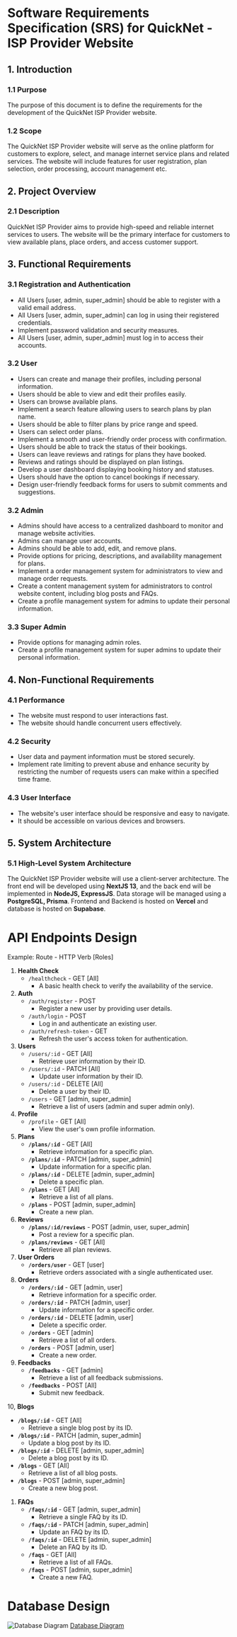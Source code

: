 # Software Requirements Specification (SRS) for QuickNet - ISP Provider Website

## 1. Introduction

### 1.1 Purpose

The purpose of this document is to define the requirements for the development of the QuickNet ISP Provider website.

### 1.2 Scope

The QuickNet ISP Provider website will serve as the online platform for customers to explore, select, and manage internet service plans and related services. The website will include features for user registration, plan selection, order processing, account management etc.

## 2. Project Overview

### 2.1 Description

QuickNet ISP Provider aims to provide high-speed and reliable internet services to users. The website will be the primary interface for customers to view available plans, place orders, and access customer support.

## 3. Functional Requirements

### 3.1 Registration and Authentication

- All Users [user, admin, super_admin] should be able to register with a valid email address.
- All Users [user, admin, super_admin] can log in using their registered credentials.
- Implement password validation and security measures.
- All Users [user, admin, super_admin] must log in to access their accounts.

### **3.2 User**

- Users can create and manage their profiles, including personal information.
- Users should be able to view and edit their profiles easily.
- Users can browse available plans.
- Implement a search feature allowing users to search plans by plan name.
- Users should be able to filter plans by price range and speed.
- Users can select order plans.
- Implement a smooth and user-friendly order process with confirmation.
- Users should be able to track the status of their bookings.
- Users can leave reviews and ratings for plans they have booked.
- Reviews and ratings should be displayed on plan listings.
- Develop a user dashboard displaying booking history and statuses.
- Users should have the option to cancel bookings if necessary.
- Design user-friendly feedback forms for users to submit comments and suggestions.

### **3.2 Admin**

- Admins should have access to a centralized dashboard to monitor and manage website activities.
- Admins can manage user accounts.
- Admins should be able to add, edit, and remove plans.
- Provide options for pricing, descriptions, and availability management for plans.
- Implement a order management system for administrators to view and manage order requests.
- Create a content management system for administrators to control website content, including blog posts and FAQs.
- Create a profile management system for admins to update their personal information.

### **3.3 Super Admin**

- Provide options for managing admin roles.
- Create a profile management system for super admins to update their personal information.

## 4. Non-Functional Requirements

### 4.1 Performance

- The website must respond to user interactions fast.
- The website should handle concurrent users effectively.

### 4.2 Security

- User data and payment information must be stored securely.
- Implement rate limiting to prevent abuse and enhance security by restricting the number of requests users can make within a specified time frame.

### 4.3 User Interface

- The website's user interface should be responsive and easy to navigate.
- It should be accessible on various devices and browsers.

## 5. System Architecture

### 5.1 High-Level System Architecture

The QuickNet ISP Provider website will use a client-server architecture. The front end will be developed using **NextJS 13**, and the back end will be implemented in **NodeJS, ExpressJS**. Data storage will be managed using a **PostgreSQL, Prisma**. Frontend and Backend is hosted on **Vercel** and database is hosted on **Supabase**.

# API Endpoints Design

Example: Route - HTTP Verb [Roles]

1. **Health Check**
   - `/healthcheck` - GET [All]
     - A basic health check to verify the availability of the service.
2. **Auth**
   - `/auth/register` - POST
     - Register a new user by providing user details.
   - `/auth/login` - POST
     - Log in and authenticate an existing user.
   - `/auth/refresh-token` - GET
     - Refresh the user's access token for authentication.
3. **Users**
   - `/users/:id` - GET [All]
     - Retrieve user information by their ID.
   - `/users/:id` - PATCH [All]
     - Update user information by their ID.
   - `/users/:id` - DELETE [All]
     - Delete a user by their ID.
   - `/users` - GET [admin, super_admin]
     - Retrieve a list of users (admin and super admin only).
4. **Profile**
   - `/profile` - GET [All]
     - View the user's own profile information.
5. **Plans**
   - **`/plans/:id`** - GET [All]
     - Retrieve information for a specific plan.
   - **`/plans/:id`** - PATCH [admin, super_admin]
     - Update information for a specific plan.
   - **`/plans/:id`** - DELETE [admin, super_admin]
     - Delete a specific plan.
   - **`/plans`** - GET [All]
     - Retrieve a list of all plans.
   - **`/plans`** - POST [admin, super_admin]
     - Create a new plan.
6. **Reviews**
   - **`/plans/:id/reviews`** - POST [admin, user, super_admin]
     - Post a review for a specific plan.
   - **`/plans/reviews`** - GET [All]
     - Retrieve all plan reviews.
7. **User Orders**
   - **`/orders/user`** - GET [user]
     - Retrieve orders associated with a single authenticated user.
8. **Orders**
   - **`/orders/:id`** - GET [admin, user]
     - Retrieve information for a specific order.
   - **`/orders/:id`** - PATCH [admin, user]
     - Update information for a specific order.
   - **`/orders/:id`** - DELETE [admin, user]
     - Delete a specific order.
   - **`/orders`** - GET [admin]
     - Retrieve a list of all orders.
   - **`/orders`** - POST [admin, user]
     - Create a new order.
9. **Feedbacks**
   - **`/feedbacks`** - GET [admin]
     - Retrieve a list of all feedback submissions.
   - **`/feedbacks`** - POST [All]
     - Submit new feedback.

10, **Blogs**

- **`/blogs/:id`** - GET [All]
  - Retrieve a single blog post by its ID.
- **`/blogs/:id`** - PATCH [admin, super_admin]
  - Update a blog post by its ID.
- **`/blogs/:id`** - DELETE [admin, super_admin]
  - Delete a blog post by its ID.
- **`/blogs`** - GET [All]
  - Retrieve a list of all blog posts.
- **`/blogs`** - POST [admin, super_admin]
  - Create a new blog post.

1.  **FAQs**
    - **`/faqs/:id`** - GET [admin, super_admin]
      - Retrieve a single FAQ by its ID.
    - **`/faqs/:id`** - PATCH [admin, super_admin]
      - Update an FAQ by its ID.
    - **`/faqs/:id`** - DELETE [admin, super_admin]
      - Delete an FAQ by its ID.
    - **`/faqs`** - GET [All]
      - Retrieve a list of all FAQs.
    - **`/faqs`** - POST [admin, super_admin]
      - Create a new FAQ.

# Database Design

![Database Diagram](/src/data/images/isp-db-diagram.png)
[Database Diagram](https://dbdiagram.io/d/65422a817d8bbd6465449082)
